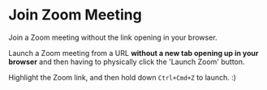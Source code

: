 # Join Zoom Meeting
Join a Zoom meeting without the link opening in your browser.

Launch a Zoom meeting from a URL **without a new tab opening up in your browser** and then having to physically click the 'Launch Zoom' button.

Highlight the Zoom link, and then hold down `Ctrl+Cmd+Z` to launch. :)